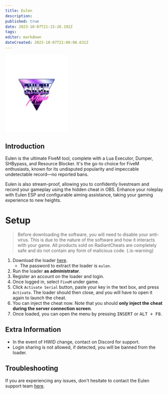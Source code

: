 ```yaml
---
title: Eulen
description: 
published: true
date: 2023-10-07T21:15:26.192Z
tags: 
editor: markdown
dateCreated: 2023-10-07T21:06:06.631Z
---
```


<img src="/eulen.png" alt="eulen-logo" width="200"/>

## Introduction
Eulen is the ultimate FiveM tool, complete with a Lua Executor, Dumper, SHBypass, and Resource Blocker. It's the go-to choice for FiveM enthusiasts, known for its undisputed popularity and impeccable undetectable record—no reported bans.

Eulen is also stream-proof, allowing you to confidently livestream and record your gameplay using the hidden cheat in OBS. Enhance your roleplay with Eulen ESP and configurable aiming assistance, taking your gaming experience to new heights.

# Setup 
> Before downloading the software, you will need to disable your anti-virus. This is due to the nature of the software and how it interacts with your game. All products sold on RadiantCheats are completely safe and do not contain any form of malicious code.
{.is-warning}
1. Download the loader [here](https://eulen.cc/Loader).
	- The password to extract the loader is `eulen`.
2. Run the loader **as administrator**.
2. Register an account on the loader and login.
3. Once logged in, select `FiveM` under game.
4. Click `Activate Serial` button, paste your key in the text box, and press `Activate`. The loader should then close, and you will have to open it again to launch the cheat.
5. You can inject the cheat now. Note that you should __only inject the cheat during the server connection screen__.
6. Once loaded, you can open the menu by pressing <kbd>INSERT</kbd> or <kbd>ALT + F8</kbd>.

## Extra Information
- In the event of HWID change, contact on Discord for support.
- Login sharing is not allowed, if detected, you will be banned from the loader.

## Troubleshooting
If you are experiencing any issues, don't hesitate to contact the Eulen support team [here](https://d.eulen.cc/).
